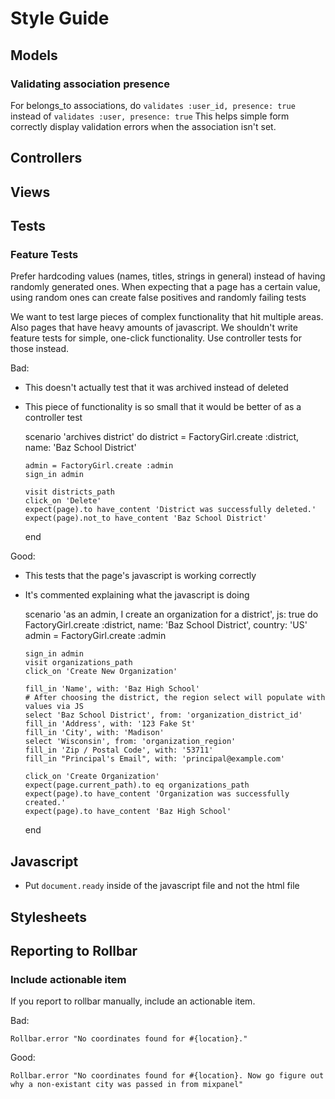 # Style Guide

## Models

### Validating association presence

For belongs\_to associations, do `validates :user_id, presence: true` instead of `validates :user, presence: true`
This helps simple form correctly display validation errors when the association isn't set.

## Controllers

## Views

## Tests

### Feature Tests
Prefer hardcoding values (names, titles, strings in general) instead of having randomly generated ones.
When expecting that a page has a certain value, using random ones can create false positives and randomly failing tests

We want to test large pieces of complex functionality that hit multiple areas.
Also pages that have heavy amounts of javascript.
We shouldn't write feature tests for simple, one-click functionality. Use controller tests for those instead.

Bad:
* This doesn't actually test that it was archived instead of deleted
* This piece of functionality is so small that it would be better of as a controller test

    scenario 'archives district' do
      district = FactoryGirl.create :district, name: 'Baz School District'

      admin = FactoryGirl.create :admin
      sign_in admin

      visit districts_path
      click_on 'Delete'
      expect(page).to have_content 'District was successfully deleted.'
      expect(page).not_to have_content 'Baz School District'
    end

Good:
* This tests that the page's javascript is working correctly
* It's commented explaining what the javascript is doing

    scenario 'as an admin, I create an organization for a district', js: true do
      FactoryGirl.create :district, name: 'Baz School District', country: 'US'
      admin = FactoryGirl.create :admin

      sign_in admin
      visit organizations_path
      click_on 'Create New Organization'

      fill_in 'Name', with: 'Baz High School'
      # After choosing the district, the region select will populate with values via JS
      select 'Baz School District', from: 'organization_district_id'
      fill_in 'Address', with: '123 Fake St'
      fill_in 'City', with: 'Madison'
      select 'Wisconsin', from: 'organization_region'
      fill_in 'Zip / Postal Code', with: '53711'
      fill_in "Principal's Email", with: 'principal@example.com'

      click_on 'Create Organization'
      expect(page.current_path).to eq organizations_path
      expect(page).to have_content 'Organization was successfully created.'
      expect(page).to have_content 'Baz High School'
    end


## Javascript
* Put `document.ready` inside of the javascript file and not the html file

## Stylesheets

## Reporting to Rollbar

### Include actionable item

If you report to rollbar manually, include an actionable item.

Bad:

    Rollbar.error "No coordinates found for #{location}."

Good:

    Rollbar.error "No coordinates found for #{location}. Now go figure out why a non-existant city was passed in from mixpanel"
